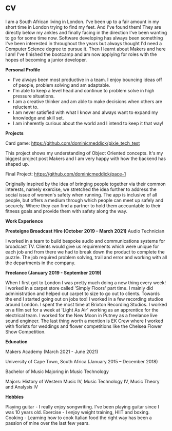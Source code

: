 # cv

I am a South African living in London. I've been up to a fair amount in my short time in London trying to find my feet. And I've found them! They are directly below my ankles and finally facing in the direction I've been wanting to go for some time now. Software developing has always been something I've been interested in throughout the years but always thought I'd need a Computer Science degree to pursue it. Then I learnt about Makers and here I am! I've finished the bootcamp and am now applying for roles with the hopes of becoming a junior developer. 

**Personal Profile**

- I've always been most productive in a team. I enjoy bouncing ideas off of people, problem solving and am adaptable. 
- I'm able to keep a level head and continue to problem solve in high pressure situations. 
- I am a creative thinker and am able to make decisions when others are reluctent to. 
- I am never satisfied with what I know and always want to expand my knowledge and skill set. 
- I am inherently curious about the world and I intend to keep it that way!

**Projects**

Card game: https://github.com/dominicmeddick/pixie_tech_test

This project shows my understanding of Object Oriented concepts. It's my biggest project post Makers and I am very happy with how the backend has shaped up. 

Final Project: https://github.com/dominicmeddick/pace-1

Originally inspired by the idea of bringing people together via their common interests, namely exercise, we stretched the idea further to address the social issue of women's safety when running. The app is inclusive of all people, but offers a medium through which people can meet up safely and securely. Where they can find a partner to hold them accountable to their fitness goals and provide them with safety along the way.

**Work Experience**

**Presteigne Broadcast Hire (October 2019 – March 2021)**
Audio Technician

I worked in a team to build bespoke audio and communications systems for broadcast TV. Clients would give us requirements which were unique for each job and from there we had to break down the product to complete the puzzle. The job required problem solving, trail and error and working with all the departments in the company. 

**Freelance (January 2019 - September 2019)**

When I first got to London I was pretty much doing a new thing every week! I worked in a carpet store called 'Simply Floors' part time. I mainly did administration and helped cut carpet to size to go out to clients. Towards the end I started going out on jobs too! I worked in a few recording studios around London. I spent the most time at Brixton Recording Studios. I worked on a film set for a week at 'Light As Air' working as an apprentice for the electrical team. I worked for the New Moon in Putney as a freelance live sound engineer. The last thing worth a mention is EK Crew where I worked with florists for weddings and flower competitions like the Chelsea Flower Show Competition. 

**Education**

Makers Academy (March 2021 - June 2021)

University of Cape Town, South Africa (January 2015 – December 2018)

Bachelor of Music Majoring in Music Technology

Majors: History of Western Music IV, Music Technology IV, Music Theory and Analysis IV

**Hobbies**

Playing guitar - I really enjoy songwriting. I've been playing guitar since I was 10 years old. 
Exercise - I enjoy weight training, HIIT and boxing. 
Cooking - Learning how to cook Italian food the right way has been a passion of mine over the last few years. 


